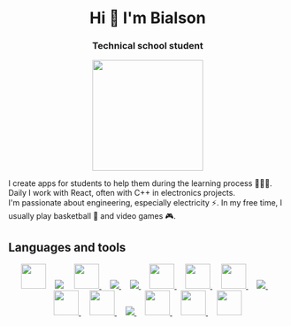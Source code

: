 <h1 align="center">Hi 👋 I'm Bialson </h1>

<h3 align="center">Technical school student</h3>

<p align="center"><img src='https://user-images.githubusercontent.com/78564805/178810387-de0264ea-b398-4e70-b405-1f6c14a2fd81.svg' width=200/></p>

I create apps for students to help them during the learning process 🧑🏻‍🎓. Daily I work with React, often with C++ in electronics projects. 
<br>I'm passionate about engineering, especially electricity ⚡. In my free time, I usually play basketball 🏀 and video games 🎮.

Languages and tools
----------------------------
<p align="center"> 
    <a href="https://pl.reactjs.org/" target="_blank"> <img src="https://img.icons8.com/color/344/react-native.png" width=45 height=45/></a>&nbsp;&nbsp;&nbsp;
    <a href="https://developer.mozilla.org/en-US/docs/Web/JavaScript" target="_blank"> <img src="https://img.icons8.com/color/48/000000/javascript.png"/></a> &nbsp;&nbsp;&nbsp;
    <a href="https://isocpp.org/" target="_blank"> <img src="https://img.icons8.com/color/344/c-plus-plus-logo.png" width=45 height=45/> </a>&nbsp;&nbsp;&nbsp;
    <a href="https://www.w3.org/html/" target="_blank"> <img src="https://img.icons8.com/color/48/000000/html-5.png"/> </a>&nbsp;&nbsp;&nbsp;
    <a href="https://www.w3schools.com/css/" target="_blank"> <img src="https://img.icons8.com/color/48/000000/css3.png"/> </a>&nbsp;&nbsp;&nbsp;
    <a href="https://www.arduino.cc/" target="_blank"> <img src="https://img.icons8.com/fluency/344/arduino.png" width=45 height=45/> </a>&nbsp;&nbsp;&nbsp;
    <a href="https://www.autodesk.pl/products/autocad/overview?term=1-YEAR&tab=subscription" target="_blank"> <img src="https://img.icons8.com/fluency/344/autocad.png" width=45 height=45/> </a>&nbsp;&nbsp;&nbsp;
    <a href="https://nodejs.org" target="_blank"> <img src="https://img.icons8.com/fluency/344/node-js.png" width=45 height=45/> </a>&nbsp;&nbsp;&nbsp; 
    <a href="https://www.mysql.com/" target="_blank"> <img src="https://img.icons8.com/fluent/50/000000/mysql-logo.png"/> </a>&nbsp;&nbsp;&nbsp;
    <a href="https://visualstudio.microsoft.com/pl/" target="_blank"> <img src="https://img.icons8.com/fluency/344/visual-studio-code-2019.png" width=45 height=45/> </a>&nbsp;&nbsp;&nbsp;
    <a href="https://code.visualstudio.com/" target="_blank"> <img src="https://img.icons8.com/color/344/visual-studio--v2.png" width=45 height=45/> </a>&nbsp;&nbsp;&nbsp;
    <a href="https://git-scm.com/" target="_blank"> <img src="https://img.icons8.com/color/48/000000/git.png"/> </a>&nbsp;&nbsp;&nbsp; 
    <a href="https://www.figma.com/" target="_blank"> <img src="https://img.icons8.com/color/344/figma--v1.png" width=45 height=45/> </a>&nbsp;&nbsp;&nbsp;
    <a href="https://www.microsoft.com/pl-pl/software-download/windows10" target="_blank"> <img src="https://img.icons8.com/color/344/windows-11.png" width=45   height=45/> </a>&nbsp;&nbsp;&nbsp;
    <a href="https://github.com/microsoft/terminal" target="_blank"> <img src="https://img.icons8.com/fluency/344/console.png" width=45 height=45/> </a>
</p>


<!---
Bialson/Bialson is a ✨ special ✨ repository because its `README.md` (this file) appears on your GitHub profile.
You can click the Preview link to take a look at your changes.
--->
